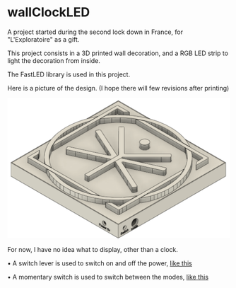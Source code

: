 # wallClockLED
A project started during the second lock down in France, for "L'Exploratoire" as a gift.

This project consists in a 3D printed wall decoration, and a RGB LED strip to light the decoration from inside.

The FastLED library is used in this project.

Here is a picture of the design. (I hope there will few revisions after printing)

![picture of the wall decoration](./deco3D.png)

For now, I have no idea what to display, other than a clock.

• A switch lever is used to switch on and off the power, [like this](https://www.conrad.fr/p/interrupteur-a-levier-1-x-onoffon-apem-5537a-250-vac-3-a-momentane0momentane-1-pcs-700351?gclid=Cj0KCQiA2af-BRDzARIsAIVQUOekeoTQ4VcVF-D4-ZMJnVirvH8C8w9s2xa3Ih5uuZjns6vQAjkLi3AaAsD3EALw_wcB&gclsrc=aw.ds&vat=true)

• A momentary switch is used to switch between the modes, [like this](https://fr.aliexpress.com/item/32711610388.html?src=google&albch=shopping&acnt=248-630-5778&isdl=y&slnk=&plac=&mtctp=&albbt=Gploogle_7_shopping&aff_atform=google&aff_short_key=UneMJZVf&gclsrc=aw.ds&&albagn=888888&&ds_e_adid=438856512718&ds_e_matchtype=&ds_e_device=c&ds_e_network=u&ds_e_product_group_id=743612850714&ds_e_product_id=fr32711610388&ds_e_product_merchant_id=107740078&ds_e_product_country=FR&ds_e_product_language=fr&ds_e_product_channel=online&ds_e_product_store_id=&ds_url_v=2&ds_dest_url=https://fr.aliexpress.com/item/32711610388.html?&albcp=10191220514&albag=107473525128&gclid=Cj0KCQiA2af-BRDzARIsAIVQUOe-GdFYVys44eTIaCQtmQHlYHUX3IlIBd3vqw184R-cE-Zmsk4w8lYaAmqmEALw_wcB)
